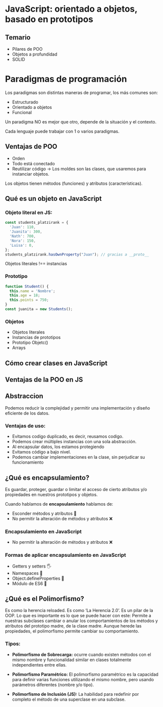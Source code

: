 # JavaScript: orientado a objetos, basado en prototipos

## Temario
- Pilares de POO
- Objetos a profundidad
- SOLID


# Paradigmas de programación
Los paradigmas son distintas maneras de programar, los más comunes son:

- Estructurado
- Orientado a objetos
- Funcional


Un paradigma NO es mejor que otro, depende de la situación y el contexto.

Cada lenguaje puede trabajar con 1 o varios paradigmas.

## Ventajas de POO

- Orden
- Todo está conectado
- Reutilizar código -> Los moldes son las clases, que usaremos para instanciar objetos.

Los objetos tienen métodos (funciones) y atributos (características).

## Qué es un objeto en JavaScript

### Objeto literal en JS:
```javascript
const students_platzirank = {
  'Juan': 110,
  'Juanita': 300,
  'Nath': 700,
  'Nora': 150,
  'Luisa': 0,
};
students_platzirank.hasOwnProperty("Juan"); // gracias a __proto__
```
Objetos literales !== instancias

### Prototipo
```javascript
function Student() {
  this.name = 'Nombre';
  this.age = 18;
  this.points = 750;
}
const juanita = new Students();
```

### Objetos
- Objetos literales
- Instancias de prototipos
- Prototipo Objetc()
- Arrays

## Cómo crear clases en JavaScript

## Ventajas de la POO en JS

## Abstraccion
Podemos reducir la complejidad y permitir una implementación y diseño eficiente de los datos.

### Ventajas de uso:

- Evitamos codigo duplicado, es decir, reusamos codigo.
- Podemos crear múltiples instancias con una sola abstracción.
- Al encapsular datos, los estamos protegiendo
- Evitamos código a bajo nivel.
- Podemos cambiar implementaciones en la clase, sin perjudicar su funcionamiento

## ¿Qué es encapsulamiento?
Es guardar, proteger, guardar o limitar el acceso de cierto atributos y/o propiedades en nuestros prototipos y objetos.

Cuando hablamos de **encapsulamiento** hablamos de:

- Esconder métodos y atributos 👻
- No permitir la alteración de métodos y atributos ❌

### Encapsulamiento en JavaScript
- No permitir la alteración de métodos y atributos ❌

### Formas de aplicar encapsulamiento en JavaScript
- Getters y setters 🖐
- Namespaces 🙂
- Object.defineProperties 🎈
- Módulo de ES6 🤝

## ¿Qué es el Polimorfismo?
Es como la herencia reloaded. Es como ‘La Herencia 2.0’. Es un pilar de la OOP. Lo que es importante es lo que se puede hacer con este: Permite a nuestras subclases cambiar o anular los comportamientos de los métodos y atributos del prototipo madre, de la clase madre. Aunque herede las propiedades, el polimorfismo permite cambiar su comportamiento.

### Tipos:

- **Polimorfismo de Sobrecarga:** ocurre cuando existen métodos con el mismo nombre y funcionalidad similar en clases totalmente independientes entre ellas.

- **Polimorfismo Paramétrico:** El polimorfismo paramétrico es la capacidad para definir varias funciones utilizando el mismo nombre, pero usando parámetros diferentes (nombre y/o tipo).

- **Polimorfismo de Inclusión (JS):** La habilidad para redefinir por completo el método de una superclase en una subclase.

